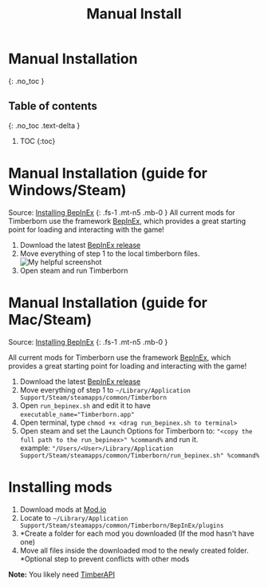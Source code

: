 ﻿---
title: Manual Install
permalink: /using_mods/manual_install/
nav_order: 0
layout: page
has_toc: true
parent: Using Mods
---

# Manual Installation
{: .no_toc }

## Table of contents
{: .no_toc .text-delta }

1. TOC
{:toc}


# Manual Installation (guide for Windows/Steam)
Source: [Installing BepInEx](https://docs.bepinex.dev/articles/user_guide/installation/index.html)
{: .fs-1 .mt-n5 .mb-0 }
All current mods for Timberborn use the framework [BepInEx](https://docs.bepinex.dev/index.html), which provides a great starting point for loading and interacting with the game!

1. Download the latest [BepInEx release](https://github.com/BepInEx/BepInEx/releases)
2. Move everything of step 1 to the local timberborn files.\
   ![My helpful screenshot](/assets/images/timberborn_local_files.png)
5. Open steam and run Timberborn

# Manual Installation (guide for Mac/Steam)
Source: [Installing BepInEx](https://docs.bepinex.dev/articles/user_guide/installation/index.html)
{: .fs-1 .mt-n5 .mb-0 }

All current mods for Timberborn use the framework [BepInEx](https://docs.bepinex.dev/index.html), which provides a great starting point for loading and interacting with the game!

1. Download the latest [BepInEx release](https://github.com/BepInEx/BepInEx/releases)
2. Move everything of step 1 to `~/Library/Application Support/Steam/steamapps/common/Timberborn`
3. Open `run_bepinex.sh` and edit it to have `executable_name="Timberborn.app"`
4. Open terminal, type `chmod +x <drag run_bepinex.sh to terminal>`
5. Open steam and set the Launch Options for Timberborn to: `"<copy the full path to the run_bepinex>" %command%` and run it.  
   example: `"/Users/<User>/Library/Application Support/Steam/steamapps/common/Timberborn/run_bepinex.sh" %command%`

# Installing mods
1. Download mods at [Mod.io](https://mod.io/g/timberborn)
2. Locate to `~/Library/Application Support/Steam/steamapps/common/Timberborn/BepInEx/plugins`
3. \*Create a folder for each mod you downloaded (If the mod hasn't have one)
4. Move all files inside the downloaded mod to the newly created folder.  
   \*Optional step to prevent conflicts with other mods

**Note:** You likely need [TimberAPI](https://timberborn.thunderstore.io/package/Timberborn_Central/TimberAPI/)

